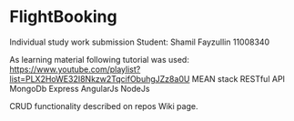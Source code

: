# FlightBooking
Individual study work submission Student: Shamil Fayzullin 11008340

As learning material following tutorial was used: https://www.youtube.com/playlist?list=PLX2HoWE32I8Nkzw2TqcifObuhgJZz8a0U
MEAN stack RESTful API
MongoDb
Express
AngularJs
NodeJs

CRUD functionality described on repos Wiki page.
